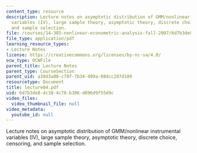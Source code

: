 ```yaml
---
content_type: resource
description: Lecture notes on asymptotic distribution of GMM/nonlinear instrumental
  variables (IV), large sample theory, asymptotic theory, discrete choice, censoring,
  and sample selection.
file: /courses/14-385-nonlinear-econometric-analysis-fall-2007/6d7b3de84c384c78b306d896d9f55d9c_lecture04.pdf
file_type: application/pdf
learning_resource_types:
- Lecture Notes
license: https://creativecommons.org/licenses/by-nc-sa/4.0/
ocw_type: OCWFile
parent_title: Lecture Notes
parent_type: CourseSection
parent_uid: a38d3a88-c78f-7b34-499a-08dcc287d180
resourcetype: Document
title: lecture04.pdf
uid: 6d7b3de8-4c38-4c78-b306-d896d9f55d9c
video_files:
  video_thumbnail_file: null
video_metadata:
  youtube_id: null
---
```

Lecture notes on asymptotic distribution of GMM/nonlinear instrumental variables (IV), large sample theory, asymptotic theory, discrete choice, censoring, and sample selection.